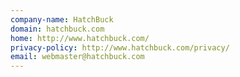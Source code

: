 ```yaml
---
company-name: HatchBuck
domain: hatchbuck.com
home: http://www.hatchbuck.com/
privacy-policy: http://www.hatchbuck.com/privacy/
email: webmaster@hatchbuck.com
---
```





